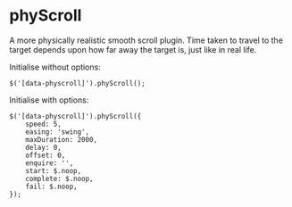 # phyScroll
A more physically realistic smooth scroll plugin. Time taken to travel to the target depends upon how far away the target is, just like in real life.

Initialise without options:
```
$('[data-physcroll]').phyScroll();
````

Initialise with options:
```
$('[data-physcroll]').phyScroll({
    speed: 5,
    easing: 'swing',
    maxDuration: 2000,
    delay: 0,
    offset: 0,
    enquire: '',
    start: $.noop,
    complete: $.noop,
    fail: $.noop,
});
